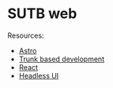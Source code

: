 # SUTB web

Resources:
 - [Astro](https://astro.build/)
 - [Trunk based development](https://trunkbaseddevelopment.com/)
 - [React](https://react.dev/)
 - [Headless UI](https://headlessui.com/)